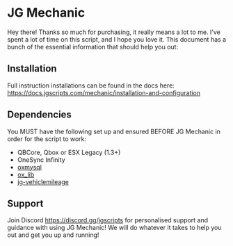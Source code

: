 # JG Mechanic

Hey there! Thanks so much for purchasing, it really means a lot to me. I've spent a lot of time on this script, and I hope you love it. This document has a bunch of the essential information that should help you out:

## Installation

Full instruction installations can be found in the docs here: https://docs.jgscripts.com/mechanic/installation-and-configuration

## Dependencies

You MUST have the following set up and ensured BEFORE JG Mechanic in order for the script to work:

- QBCore, Qbox or ESX Legacy (1.3+)
- OneSync Infinity
- [oxmysql](https://github.com/overextended/oxmysql/releases)
- [ox_lib](https://github.com/overextended/ox_lib/releases)
- [jg-vehiclemileage](https://github.com/jgscripts/jg-vehiclemileage/releases)

## Support

Join Discord https://discord.gg/jgscripts for personalised support and guidance with using JG Mechanic! We will do whatever it takes to help you out and get you up and running!
